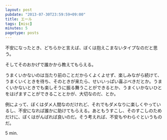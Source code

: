 ```yaml
---
layout: post
pubdate: "2013-07-30T23:59:59+09:00"
title: エール
tags: [misc]
minutes: 5
pagetype: posts
---
```

不安になったとき、どちらかと言えば、ぼくは抱えこまないタイプなのだと思う。

そしてそのおかげで誰かから教えてもらえる。

うまくいかないのは当たり前のことだからくよくよせず、楽しみながら続けて、うまくいくときを待ち、そのときが来たら、せいいっぱい喜ぶべきだとか。うまくいかないときでも楽しそうに振る舞うことができるとか、うまくいかないひとをはげますことができることとかが、大切なのだ、とか。

例によって、ぼくはダメ人間なのだけれど、それでもダメなりに楽しくやっているし、不安になれば誰かに助けてもらえる。あともうすこし、そのすこしのためだけに、ぼくはがんばれば良いのだ。そう考えれば、不安もやわらぐというものだ。

5 min.
